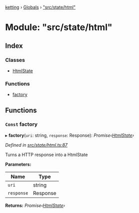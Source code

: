 [ketting](../README.md) › [Globals](../globals.md) › ["src/state/html"](_src_state_html_.md)

# Module: "src/state/html"

## Index

### Classes

* [HtmlState](../classes/_src_state_html_.htmlstate.md)

### Functions

* [factory](_src_state_html_.md#const-factory)

## Functions

### `Const` factory

▸ **factory**(`uri`: string, `response`: Response): *Promise‹[HtmlState](../classes/_src_state_html_.htmlstate.md)›*

*Defined in [src/state/html.ts:87](https://github.com/evert/ketting/blob/f7a0a1b/src/state/html.ts#L87)*

Turns a HTTP response into a HtmlState

**Parameters:**

Name | Type |
------ | ------ |
`uri` | string |
`response` | Response |

**Returns:** *Promise‹[HtmlState](../classes/_src_state_html_.htmlstate.md)›*
